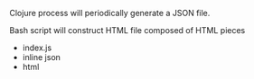 Clojure process will periodically generate a JSON file.

Bash script will construct HTML file composed of HTML pieces
- index.js
- inline json
- html
